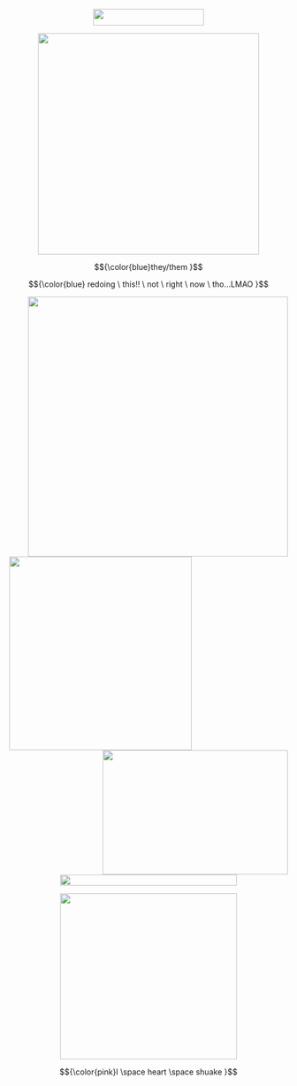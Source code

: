 <p align="center">
  <img width="200" height=30" src="https://64.media.tumblr.com/0d41b51b6cc3027bbc56fa14899689c0/c96415a6c6107e9b-1f/s400x600/3c8441bea7860a328cfa96b80267935455e3c58d.gifv">

<p align="center">
  <img width="400" height="400" src="https://i.imgur.com/0UNCWrf.png">

$${\color{blue}they/them }$$


$${\color{blue} redoing \ this!! \ not \ right \ now \ tho...LMAO }$$



<img align="right" width="470" height="470" src="https://i.imgur.com/DtE31ag.png">
<img align="left" width="330" height="350" src="https://i.imgur.com/qJMNBOb.png">
<img align="right" width="335" height="225" src="https://i.imgur.com/xs7vq8L.png">

#
<p align="center">
  <img width="320" height="20" src="https://64.media.tumblr.com/4ac08cc0c825c858ee16ceef955edd74/aef2bce9cec42e18-73/s400x600/8825b8513786fa800458ab8c9ec2af233b0d7dae.gifv">
  
<p align="center">
  <img width="320" height="300" src="https://media1.tenor.com/m/0hdA1Ri-zPIAAAAd/shuake-persona-5.gif">
  
</p>

$${\color{pink}I \space heart \space shuake }$$

#

